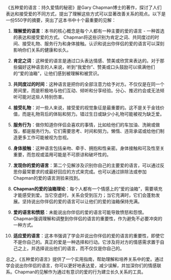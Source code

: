 《五种爱的语言：持久爱情的秘密》是Gary Chapman博士的著作，探讨了人们表达和接受爱的不同方式，提出了理解这些方式可以显著改善关系的观点。以下是一份550字的摘要，突出了这本书中十个最重要的见解：

1. **理解爱的语言**：本书的核心概念是每个人都有一种主要的爱的语言 - 一种首选的表达和接受爱的方式。 Chapman将这些识别为肯定之词、共同度过的时间、接受礼物、服务行为和身体接触。认识和说出你伴侣的爱的语言可以深刻影响你们关系的健康和长久。

2. **肯定之词**：这种爱的语言是通过口头表达情感、赞美或欣赏来表达的。对于那些偏好这种语言的人来说，听到“我爱你”、赞美或口头鼓励可以填满他们的“爱的油箱”，让他们感到被理解和被赏识。

3. **共同度过的时间**：这种语言是把你的全部注意力给予对方。不仅仅是在同一个房间里，而是积极地与他们互动、倾听和分享经验。分心、推迟约会或无法倾听可能对这些人特别伤害。

4. **接受礼物**：对一些人来说，接受爱的视觉象征是最重要的。这不是关于金钱价值，而是礼物背后的体贴和努力。错过生日或缺少小礼物可能被视为缺乏爱。

5. **服务行为**：做你知道你伴侣会喜欢的事情，比如给他们的车加油、洗碗或做饭，都是服务行为。它们需要思考、时间和努力。懒惰、违背承诺或给他们制造更多工作可能被视为忽视。

6. **身体接触**：这种语言包括亲吻、牵手、拥抱和性亲密。身体接触和可及性至关重要，而忽视或滥用可能是不可原谅和破坏性的。

7. **发现你的爱的语言**：第二个见解涉及识别你自己的主要爱的语言，可以通过反思你最常要求的或最好回应的方式来完成。也可以通过排除法或参加Chapman的爱的语言测验来找到。

8. **Chapman的爱的油箱理论**：每个人都有一个情感上的“爱的油箱”，需要填充才能感受到爱。当它空虚时，关系会受到压力；当它充满时，它们会蓬勃发展。坚持说出你伴侣的爱的语言可以让他们的爱的油箱保持充满。

9. **爱的语言和愤怒**：未能说出你伴侣的爱的语言可能导致愤怒和怨恨。Chapman强调理解和调整到你伴侣的语言的重要性，作为避免不必要冲突的一种方式。

10. **适应爱的语言**：这本书强调了学会并说出你伴侣的爱的语言的重要性，即使它不是你自己的。真正的爱是一种选择和行动。它涉及将对方的情感需求置于自己之上，并选择说出他们的语言，而不仅仅是你自己的。

总之，《五种爱的语言》提供了一个实用指南，帮助理解和培养关系中的爱。通过学会说出你伴侣的语言，你可以更好地表达爱，减少误解，并加深你们的情感联系。Chapman的见解作为通过有意识的爱的行为建立长久关系的工具。